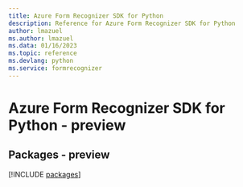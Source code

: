 ```yaml
---
title: Azure Form Recognizer SDK for Python
description: Reference for Azure Form Recognizer SDK for Python
author: lmazuel
ms.author: lmazuel
ms.data: 01/16/2023
ms.topic: reference
ms.devlang: python
ms.service: formrecognizer
---
```

# Azure Form Recognizer SDK for Python - preview
## Packages - preview
[!INCLUDE [packages](form-recognizer-index.md)]